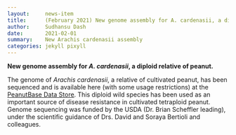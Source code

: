 ```yaml
---
layout:     news-item
title:      (February 2021) New genome assembly for A. cardenasii, a diploid relative of peanut.
author:     Sudhansu Dash
date:       2021-02-01
summary:    New Arachis cardenasii assembly
categories: jekyll pixyll
---
```


**New genome assembly for <i>A. cardenasii</i>, a diploid relative of peanut.**

The genome of <i>Arachis cardenasii</i>, a relative of cultivated peanut, has been sequenced and is available here (with some usage restrictions) at the [PeanutBase Data Store](https://peanutbase.org/data/v2/Arachis/cardenasii/). This diploid wild species has been used as an important source of disease resistance in cultivated tetraploid peanut. Genome sequencing was funded by the USDA (Dr. Brian Scheffler leading), under the scientific guidance of Drs. David and Soraya Bertioli and colleagues.

